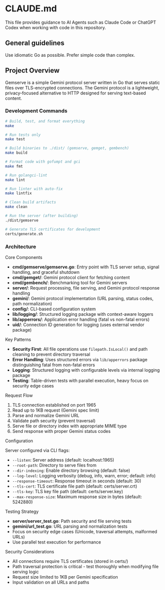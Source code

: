 # CLAUDE.md

This file provides guidance to AI Agents such as Claude Code or ChatGPT Codex when working with code in this repository.

## General guidelines

Use idiomatic Go as possible. Prefer simple code than complex.

## Project Overview

Gemserve is a simple Gemini protocol server written in Go that serves static files over TLS-encrypted connections. The Gemini protocol is a lightweight, privacy-focused alternative to HTTP designed for serving text-based content.

### Development Commands

```bash
# Build, test, and format everything
make

# Run tests only
make test

# Build binaries to ./dist/ (gemserve, gemget, gembench)
make build

# Format code with gofumpt and gci
make fmt

# Run golangci-lint
make lint

# Run linter with auto-fix
make lintfix

# Clean build artifacts
make clean

# Run the server (after building)
./dist/gemserve

# Generate TLS certificates for development
certs/generate.sh
```

### Architecture

Core Components

- **cmd/gemserve/gemserve.go**: Entry point with TLS server setup, signal handling, and graceful shutdown
- **cmd/gemget/**: Gemini protocol client for fetching content
- **cmd/gembench/**: Benchmarking tool for Gemini servers
- **server/**: Request processing, file serving, and Gemini protocol response handling
- **gemini/**: Gemini protocol implementation (URL parsing, status codes, path normalization)
- **config/**: CLI-based configuration system
- **lib/logging/**: Structured logging package with context-aware loggers
- **lib/apperrors/**: Application error handling (fatal vs non-fatal errors)
- **uid/**: Connection ID generation for logging (uses external vendor package)

Key Patterns

- **Security First**: All file operations use `filepath.IsLocal()` and path cleaning to prevent directory traversal
- **Error Handling**: Uses structured errors via `lib/apperrors` package distinguishing fatal from non-fatal errors
- **Logging**: Structured logging with configurable levels via internal logging package
- **Testing**: Table-driven tests with parallel execution, heavy focus on security edge cases

Request Flow

1. TLS connection established on port 1965
2. Read up to 1KB request (Gemini spec limit)
3. Parse and normalize Gemini URL
4. Validate path security (prevent traversal)
5. Serve file or directory index with appropriate MIME type
6. Send response with proper Gemini status codes

Configuration

Server configured via CLI flags:
- `--listen`: Server address (default: localhost:1965)
- `--root-path`: Directory to serve files from
- `--dir-indexing`: Enable directory browsing (default: false)
- `--log-level`: Logging verbosity (debug, info, warn, error; default: info)
- `--response-timeout`: Response timeout in seconds (default: 30)
- `--tls-cert`: TLS certificate file path (default: certs/server.crt)
- `--tls-key`: TLS key file path (default: certs/server.key)
- `--max-response-size`: Maximum response size in bytes (default: 5242880)

Testing Strategy

- **server/server_test.go**: Path security and file serving tests
- **gemini/url_test.go**: URL parsing and normalization tests
- Focus on security edge cases (Unicode, traversal attempts, malformed URLs)
- Use parallel test execution for performance

Security Considerations

- All connections require TLS certificates (stored in certs/)
- Path traversal protection is critical - test thoroughly when modifying file serving logic
- Request size limited to 1KB per Gemini specification
- Input validation on all URLs and paths
